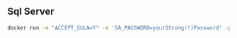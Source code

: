 ## Sql Server
```bash
docker run -e "ACCEPT_EULA=Y" -e 'SA_PASSWORD=yourStrong(!)Password' -p 1433:1433 -d mcr.microsoft.com/mssql/server:2022-latest
```